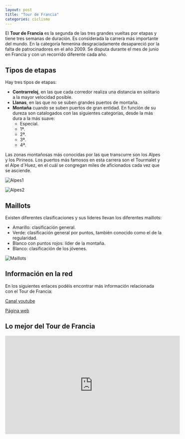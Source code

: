 ```yaml
---
layout: post
title: "Tour de Francia"
categories: ciclismo
---
```



El **Tour de Francia** es la segunda de las tres grandes vueltas por etapas y tiene tres semanas de duración. Es considerada la carrera más importante del mundo.
En la categoría femenina desgraciadamente desapareció por la falta de patrocinadores en el año 2009.
Se disputa durante el mes de junio en Francia y con un recorrido diferente cada año.

## Tipos de etapas

Hay tres tipos de etapas:
* **Contrarreloj**, en las que cada corredor realiza una distancia en solitario a la mayor velocidad posible.
* **Llanas**, en las que no se suben grandes puertos de montaña.
* **Montaña** cuando se suben puertos de  gran entidad. En función de su dureza son catalogados con las siguientes categorías, desde la más dura a la más suave:
  * Especial.
  * 1ª.
  * 2ª.
  * 3ª.
  * 4ª.
  
Las zonas montañosas más conocidas por las que transcurre son los Alpes y los Pirineos.
Los puertos más famosos en esta carrera son el Tourmalet y el Alpe d´Huez, en el cuál se congregan miles de aficionados cada vez que se asciende.

![Alpes1](../images_text/ciclismo_tour_alpe.jpg)

![Alpes2](../images_text/ciclismo_tour_alpe2.jpg)

## Maillots

Existen diferentes clasificaciones y sus líderes llevan los diferentes maillots:
* Amarillo: clasificación general.
* Verde: clasificación general por puntos, también conocido como el de la regularidad.
* Blanco con puntos rojos: líder de la montaña.
* Blanco: clasificación de los jóvenes.

![Maillots](../images_text/ciclismo_tour_maillot.jpg)

## Información en la red

En los siguientes enlaces podéis encontrar más información relacionada con el Tour de Francia:

[Canal youtube](https://www.youtube.com/user/letourdefrance)

[Página web](https://www.letour.fr/es/)

## Lo mejor del Tour de Francia

<iframe width="560" height="315" src="https://www.youtube.com/embed/SDhojXP7qs0" title="YouTube video player" frameborder="0" allow="accelerometer; autoplay; clipboard-write; encrypted-media; gyroscope; picture-in-picture" allowfullscreen></iframe>


